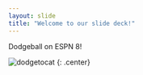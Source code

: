 ```yaml
---
layout: slide
title: "Welcome to our slide deck!"
---
```


Dodgeball on ESPN 8!

![dodgetocat](https://octodex.github.com/images/dodgetocat_v2.png)
{: .center}
